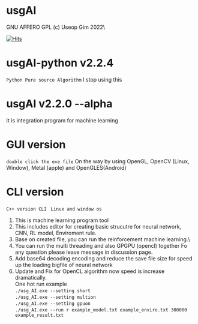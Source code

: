 # usgAI
GNU AFFERO GPL (c) Useop Gim 2022\

[![Hits](https://hits.seeyoufarm.com/api/count/incr/badge.svg?url=https%3A%2F%2Fgithub.com%2FNaptwen%2FOpen_pyAI&count_bg=%2379C83D&title_bg=%23555555&icon=&icon_color=%23E7E7E7&title=hits&edge_flat=false)](https://hits.seeyoufarm.com)

# usgAI-python v2.2.4
``Python Pure source Algorithm``
I stop using this 

# usgAI v2.2.0 --alpha 
It is integration program for machine learning

# GUI version
```double click the exe file```
On the way by using OpenGL, OpenCV (Linux, Window), Metal (apple) and OpenGLES(Android)

# CLI version
```C++ version CLI ```
```Linux and window os ```
1. This is machine learning program tool
2. This includes editor for creating basic strucutre for neural network, CNN, RL model, Enviroment rule.
3. Base on created file, you can run the reinforcement machine learning.\
4. You can run the multi threading and also GPGPU (opencl) together
Fo any question please leave message in discussion page.
5. Add base64 decoding encoding and reduce the save file size for speed up the loading bigfile of neural network
6. Update and Fix for OpenCL algorithm now speed is increase dramatically.\
One hot run example\
```./usg_AI.exe --setting short```\
```./usg_AI.exe --setting multion```\
```./usg_AI.exe --setting gpuon```\
```./usg_AI.exe --run r example_model.txt example_enviro.txt 300000 example_result.txt```

